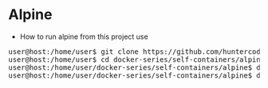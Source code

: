 # Alpine

- How to run alpine from this project use

<pre>
user@host:/home/user$ git clone https://github.com/huntercodexs/docker-series.git .
user@host:/home/user$ cd docker-series/self-containers/alpine
user@host:/home/user/docker-series/self-containers/alpine$ docker-compose up --build (in first time)
user@host:/home/user/docker-series/self-containers/alpine$ docker-compose start (in the next times)
</pre>
